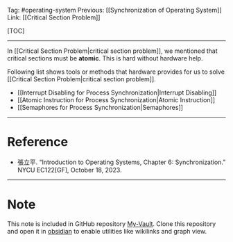 Tag: #operating-system 
Previous: [[Synchronization of Operating System]]
Link: [[Critical Section Problem]]

[TOC]

---

In [[Critical Section Problem|critical section problem]], we mentioned that critical sections must be **atomic**. This is hard without hardware help.

Following list shows tools or methods that hardware provides for us to solve [[Critical Section Problem|critical section problem]].

- [[Interrupt Disabling for Process Synchronization|Interrupt Disabling]]
- [[Atomic Instruction for Process Synchronization|Atomic Instruction]]
- [[Semaphores for Process Synchronization|Semaphores]]

---

# Reference

- 張立平. “Introduction to Operating Systems, Chapter 6: Synchronization.” NYCU EC122[GF], October 18, 2023.

---

# Note

This note is included in GitHub repository [My-Vault](https://github.com/LittleD3092/My-Vault.git). Clone this repository and open it in [obsidian](https://obsidian.md/) to enable utilities like wikilinks and graph view.